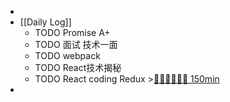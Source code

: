 -
- [[Daily Log]]
	- TODO Promise A+
	- TODO 面试 技术一面
	- TODO webpack
	- TODO React技术揭秘
	- TODO React coding Redux >[🍅🍅🍅🍅🍅🍅 150min](#agenda-pomo://?t=f-1689219238047-1500%2Cf-1689220921691-1500%2Cf-1689222972215-1500%2Cf-1689228565941-1500%2Cf-1689230355268-1500%2Cf-1689233670919-1500)
-